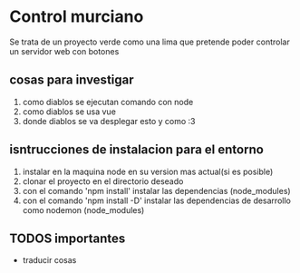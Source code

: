 # Control murciano

Se trata de un proyecto verde como una lima que pretende poder controlar un servidor web con botones

## cosas para investigar

1. como diablos se ejecutan comando con node
2. como diablos se usa vue
3. donde diablos se va desplegar esto y como :3

## isntrucciones de instalacion para el entorno

1. instalar en la maquina node en su version mas actual(si es posible)
2. clonar el proyecto en el directorio deseado
3. con el comando 'npm install' instalar las dependencias (node_modules)
4. con el comando 'npm install -D' instalar las dependencias de desarrollo como nodemon (node_modules)

## TODOS importantes

- traducir cosas
